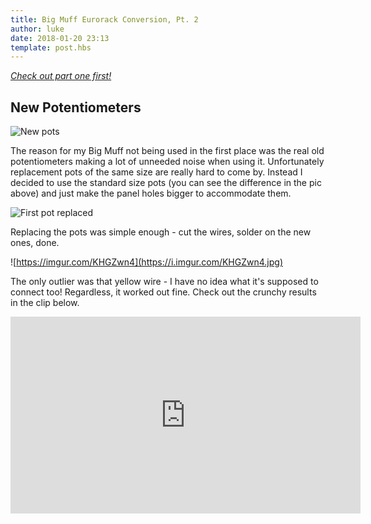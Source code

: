 ```yaml
---
title: Big Muff Eurorack Conversion, Pt. 2
author: luke
date: 2018-01-20 23:13
template: post.hbs
---
```

*[Check out part one first!](http://www.lukehansford.me/articles/big-muff-eurorack-conversion-part-1/)*

## New Potentiometers

![New pots](https://i.imgur.com/T4oexNa.jpg)

The reason for my Big Muff not being used in the first place was the real old potentiometers making a lot 
of unneeded noise when using it. Unfortunately replacement pots of the same size are really hard to come 
by. Instead I decided to use the standard size pots (you can see the difference in the pic above) and just 
make the panel holes bigger to accommodate them.

![First pot replaced](https://i.imgur.com/tFJoQKY.jpg)

Replacing the pots was simple enough - cut the wires, solder on the new ones, done.

![https://imgur.com/KHGZwn4](https://i.imgur.com/KHGZwn4.jpg)

The only outlier was that yellow wire - I have no idea what it's supposed to connect too! Regardless, 
it worked out fine. Check out the crunchy results in the clip below.

<iframe width="560" height="315" src="https://www.youtube.com/embed/3Po1nA8cZj4" frameborder="0" allow="autoplay; encrypted-media" allowfullscreen></iframe>